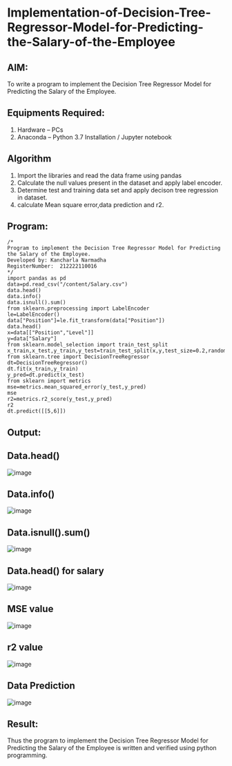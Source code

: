 # Implementation-of-Decision-Tree-Regressor-Model-for-Predicting-the-Salary-of-the-Employee

## AIM:
To write a program to implement the Decision Tree Regressor Model for Predicting the Salary of the Employee.

## Equipments Required:
1. Hardware – PCs
2. Anaconda – Python 3.7 Installation / Jupyter notebook

## Algorithm
1. Import the libraries and read the data frame using pandas
2. Calculate the null values present in the dataset and apply label encoder.
3. Determine test and training data set and apply decison tree regression in dataset.
4. calculate Mean square error,data prediction and r2. 

## Program:
```
/*
Program to implement the Decision Tree Regressor Model for Predicting the Salary of the Employee.
Developed by: Kancharla Narmadha
RegisterNumber:  212222110016
*/
import pandas as pd
data=pd.read_csv("/content/Salary.csv")
data.head()
data.info()
data.isnull().sum()
from sklearn.preprocessing import LabelEncoder
le=LabelEncoder()
data["Position"]=le.fit_transform(data["Position"])
data.head()
x=data[["Position","Level"]]
y=data["Salary"]
from sklearn.model_selection import train_test_split
x_train,x_test,y_train,y_test=train_test_split(x,y,test_size=0.2,random_state=2)
from sklearn.tree import DecisionTreeRegressor
dt=DecisionTreeRegressor()
dt.fit(x_train,y_train)
y_pred=dt.predict(x_test)
from sklearn import metrics
mse=metrics.mean_squared_error(y_test,y_pred)
mse
r2=metrics.r2_score(y_test,y_pred)
r2
dt.predict([[5,6]])
```

## Output:

## Data.head()

![image](https://github.com/Sindhuja9585/Implementation-of-Decision-Tree-Regressor-Model-for-Predicting-the-Salary-of-the-Employee/assets/122860624/662f064e-9602-4fe0-9cf5-938209dd862c)

## Data.info()

![image](https://github.com/Sindhuja9585/Implementation-of-Decision-Tree-Regressor-Model-for-Predicting-the-Salary-of-the-Employee/assets/122860624/7559a601-9e29-4f2f-9768-4f2a98034972)

## Data.isnull().sum()

![image](https://github.com/Sindhuja9585/Implementation-of-Decision-Tree-Regressor-Model-for-Predicting-the-Salary-of-the-Employee/assets/122860624/94edb95a-46ed-4e0e-95d3-cf112aad8d51)

## Data.head() for salary

![image](https://github.com/Sindhuja9585/Implementation-of-Decision-Tree-Regressor-Model-for-Predicting-the-Salary-of-the-Employee/assets/122860624/75f378c8-59cc-498c-88e8-197463d47473)

## MSE value

![image](https://github.com/Sindhuja9585/Implementation-of-Decision-Tree-Regressor-Model-for-Predicting-the-Salary-of-the-Employee/assets/122860624/0aece748-3050-4aff-8373-0a7b331e6e34)

## r2 value

![image](https://github.com/Sindhuja9585/Implementation-of-Decision-Tree-Regressor-Model-for-Predicting-the-Salary-of-the-Employee/assets/122860624/85969d5f-91d6-448e-b212-fb5b779c424d)

## Data Prediction

![image](https://github.com/Sindhuja9585/Implementation-of-Decision-Tree-Regressor-Model-for-Predicting-the-Salary-of-the-Employee/assets/122860624/34b396b5-5492-4977-a420-877c7083679d)

## Result:
Thus the program to implement the Decision Tree Regressor Model for Predicting the Salary of the Employee is written and verified using python programming.
